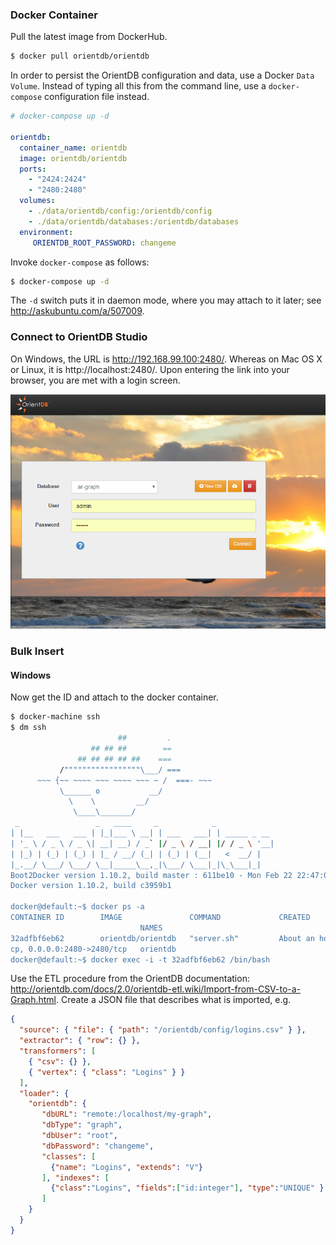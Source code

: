 ### Docker Container

Pull the latest image from DockerHub.

```bash
$ docker pull orientdb/orientdb
```

In order to persist the OrientDB configuration and data, use a Docker `Data Volume`. Instead of typing all this from the command line, use a `docker-compose` configuration file instead.

```yaml
# docker-compose up -d

orientdb:
  container_name: orientdb
  image: orientdb/orientdb
  ports:
    - "2424:2424"
    - "2480:2480"
  volumes:
    - ./data/orientdb/config:/orientdb/config
    - ./data/orientdb/databases:/orientdb/databases
  environment:
     ORIENTDB_ROOT_PASSWORD: changeme
```

Invoke `docker-compose` as follows:

```bash
$ docker-compose up -d
```

The `-d` switch puts it in daemon mode, where you may attach to it later; see http://askubuntu.com/a/507009.

### Connect to OrientDB Studio

On Windows, the URL is http://192.168.99.100:2480/. Whereas on Mac OS X or Linux, it is http://localhost:2480/. Upon entering the link into your browser, you are met with a login screen.

![Login](images/OrientDB_Login.PNG)

### Bulk Insert

#### Windows

Now get the ID and attach to the docker container.

```bash
$ docker-machine ssh
$ dm ssh
                        ##         .
                  ## ## ##        ==
               ## ## ## ## ##    ===
           /"""""""""""""""""\___/ ===
      ~~~ {~~ ~~~~ ~~~ ~~~~ ~~~ ~ /  ===- ~~~
           \______ o           __/
             \    \         __/
              \____\_______/
 _                 _   ____     _            _
| |__   ___   ___ | |_|___ \ __| | ___   ___| | _____ _ __
| '_ \ / _ \ / _ \| __| __) / _` |/ _ \ / __| |/ / _ \ '__|
| |_) | (_) | (_) | |_ / __/ (_| | (_) | (__|   <  __/ |
|_.__/ \___/ \___/ \__|_____\__,_|\___/ \___|_|\_\___|_|
Boot2Docker version 1.10.2, build master : 611be10 - Mon Feb 22 22:47:06 UTC 2016
Docker version 1.10.2, build c3959b1

docker@default:~$ docker ps -a
CONTAINER ID        IMAGE               COMMAND             CREATED             STATUS              PORTS
                             NAMES
32adfbf6eb62        orientdb/orientdb   "server.sh"         About an hour ago   Up About an hour    0.0.0.0:2424->2424/t
cp, 0.0.0.0:2480->2480/tcp   orientdb
docker@default:~$ docker exec -i -t 32adfbf6eb62 /bin/bash
```

Use the ETL procedure from the OrientDB documentation: http://orientdb.com/docs/2.0/orientdb-etl.wiki/Import-from-CSV-to-a-Graph.html. Create a JSON file that describes what is imported, e.g.

```json
{
  "source": { "file": { "path": "/orientdb/config/logins.csv" } },
  "extractor": { "row": {} },
  "transformers": [
    { "csv": {} },
    { "vertex": { "class": "Logins" } }
  ],
  "loader": {
    "orientdb": {
       "dbURL": "remote:/localhost/my-graph",
       "dbType": "graph",
       "dbUser": "root",
       "dbPassword": "changeme",
       "classes": [
         {"name": "Logins", "extends": "V"}
       ], "indexes": [
         {"class":"Logins", "fields":["id:integer"], "type":"UNIQUE" }
       ]
    }
  }
}
```
